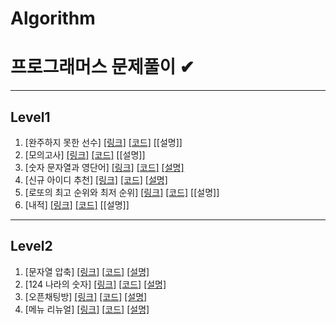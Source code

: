 # Algorithm
프로그래머스 문제풀이 ✔
======================


- - -
## Level1
1.  [완주하지 못한 선수] [[링크]](https://programmers.co.kr/learn/courses/30/lessons/42576)  [[코드]](https://github.com/jgyy4775/Algorithm-Programmers/blob/main/code/42576.py) [[설명]]
2.  [모의고사] [[링크]](https://programmers.co.kr/learn/courses/30/lessons/42840)  [[코드]](https://github.com/jgyy4775/Algorithm-Programmers/blob/main/code/42840.py) [[설명]]
3.  [숫자 문자열과 영단어] [[링크]](https://programmers.co.kr/learn/courses/30/lessons/81301)  [[코드]](https://github.com/jgyy4775/Algorithm-Programmers/blob/main/code/81301.py) [[설명]](https://blog.naver.com/jgyy4775/222576618678)
4.  [신규 아이디 추천] [[링크]](https://programmers.co.kr/learn/courses/30/lessons/72410)  [[코드]](https://github.com/jgyy4775/Algorithm-Programmers/blob/main/code/72410.py) [[설명]](https://blog.naver.com/jgyy4775/222577448191)
5.  [로또의 최고 순위와 최저 순위] [[링크]](https://programmers.co.kr/learn/courses/30/lessons/77484)  [[코드]](https://github.com/jgyy4775/Algorithm-Programmers/blob/main/code/77484.py) [[설명]]
6.  [내적] [[링크]](https://programmers.co.kr/learn/courses/30/lessons/70128)  [[코드]](https://github.com/jgyy4775/Algorithm-Programmers/blob/main/code/70128.py) [[설명]]


- - -
## Level2
1.  [문자열 압축] [[링크]](https://programmers.co.kr/learn/courses/30/lessons/60057)  [[코드]](https://github.com/jgyy4775/Algorithm-Programmers/blob/main/code/60057.py) [[설명]](https://blog.naver.com/jgyy4775/222577563371)
2.  [124 나라의 숫자] [[링크]](https://programmers.co.kr/learn/courses/30/lessons/12899)  [[코드]](https://github.com/jgyy4775/Algorithm-Programmers/blob/main/code/12899.py) [[설명]](https://blog.naver.com/jgyy4775/222578445669)
3.  [오픈채팅방] [[링크]](https://programmers.co.kr/learn/courses/30/lessons/42888)  [[코드]](https://github.com/jgyy4775/Algorithm-Programmers/blob/main/code/42888.py) [[설명]](https://blog.naver.com/jgyy4775/222578617681)
4.  [메뉴 리뉴얼] [[링크]](https://programmers.co.kr/learn/courses/30/lessons/72411)  [[코드]](https://github.com/jgyy4775/Algorithm-Programmers/blob/main/code/72411.py) [[설명]](https://blog.naver.com/jgyy4775/222580479606)

